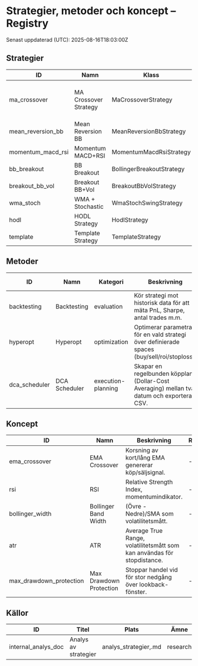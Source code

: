 # Strategier, metoder och koncept – Registry

Senast uppdaterad (UTC): 2025-08-16T18:03:00Z

## Strategier

| ID | Namn | Klass | Fil | Status | Timeframes | Marknader | Indikatorer | Taggar |
|---|---|---|---|---|---|---|---|---|
| ma_crossover | MA Crossover Strategy | MaCrossoverStrategy | user_data/strategies/ma_crossover_strategy.py | active | 5m | BTC/USDT, ETH/USDT | EMA, MACD, RSI, BollingerBands, ATR | trend-following, spot, demo-friendly |
| mean_reversion_bb | Mean Reversion BB | MeanReversionBbStrategy | user_data/strategies/mean_reversion_bb.py | draft | 5m | - | BollingerBands, RSI | mean-reversion |
| momentum_macd_rsi | Momentum MACD+RSI | MomentumMacdRsiStrategy | user_data/strategies/momentum_macd_rsi.py | draft | 5m | - | MACD, RSI | momentum |
| bb_breakout | BB Breakout | BollingerBreakoutStrategy | user_data/strategies/bb_breakout_strategy.py | draft | 5m | - | BollingerBands, Volume | breakout |
| breakout_bb_vol | Breakout BB+Vol | BreakoutBbVolStrategy | user_data/strategies/breakout_bb_vol.py | draft | 5m | - | BollingerBands, Volume | breakout |
| wma_stoch | WMA + Stochastic | WmaStochSwingStrategy | user_data/strategies/wma_stoch_strategy.py | draft | 5m | - | WMA, Stochastic | trend, oscillator |
| hodl | HODL Strategy | HodlStrategy | user_data/strategies/hodl_strategy.py | experimental | 1d | - | - | buy-and-hold |
| template | Template Strategy | TemplateStrategy | user_data/strategies/_template_strategy.py | template | - | - | - | - |

## Metoder

| ID | Namn | Kategori | Beskrivning | Relaterade strategier | Referenser |
|---|---|---|---|---|---|
| backtesting | Backtesting | evaluation | Kör strategi mot historisk data för att mäta PnL, Sharpe, antal trades m.m. | ma_crossover, mean_reversion_bb, momentum_macd_rsi | - |
| hyperopt | Hyperopt | optimization | Optimerar parametrar för en vald strategi över definierade spaces (buy/sell/roi/stoploss). | ma_crossover, mean_reversion_bb, momentum_macd_rsi | - |
| dca_scheduler | DCA Scheduler | execution-planning | Skapar en regelbunden köpplan (Dollar-Cost Averaging) mellan två datum och exporterar CSV. | - | scripts/dca_scheduler.py |

## Koncept

| ID | Namn | Beskrivning | Referenser |
|---|---|---|---|
| ema_crossover | EMA Crossover | Korsning av kort/lång EMA genererar köp/säljsignal. | - |
| rsi | RSI | Relative Strength Index, momentumindikator. | - |
| bollinger_width | Bollinger Band Width | (Övre - Nedre)/SMA som volatilitetsmått. | - |
| atr | ATR | Average True Range, volatilitetsmått som kan användas för stopdistance. | - |
| max_drawdown_protection | Max Drawdown Protection | Stoppar handel vid för stor nedgång över lookback-fönster. | - |

## Källor

| ID | Titel | Plats | Ämne | Kvalitet |
|---|---|---|---|---|
| internal_analys_doc | Analys av strategier | analys_strategier,.md | research | internal |

